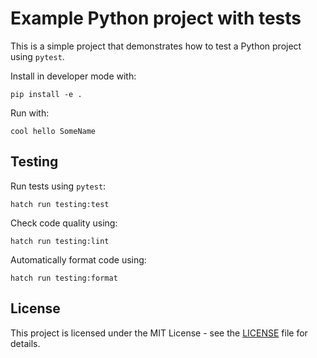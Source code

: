 # Example Python project with tests

This is a simple project that demonstrates how to test a Python project 
using `pytest`.

Install in developer mode with: 
```shell
pip install -e .
```

Run with:
```shell
cool hello SomeName
```

## Testing

Run tests using `pytest`:
```shell
hatch run testing:test
```

Check code quality using:
```shell
hatch run testing:lint
```

Automatically format code using:
```shell
hatch run testing:format
```

## License

This project is licensed under the MIT License - see the [LICENSE](LICENSE) file for details.
